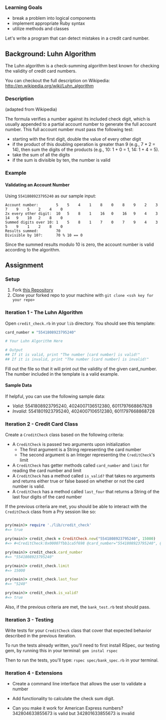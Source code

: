 ### Learning Goals
* break a problem into logical components
* implement appropriate Ruby syntax
* utilize methods and classes

Let's write a program that can detect mistakes in a credit card number.

## Background: Luhn Algorithm

The Luhn algorithm is a check-summing algorithm best known for checking the validity of credit card numbers.

You can checkout the full description on Wikipedia: http://en.wikipedia.org/wiki/Luhn_algorithm

### Description

(adapted from Wikipedia)

The formula verifies a number against its included check digit, which is usually appended to a partial account number to generate the full account number. This full account number must pass the following test:

* starting with the first digit, double the value of every other digit
* if the product of this doubling operation is greater than 9 (e.g., 7 * 2 = 14), then sum the digits of the products (e.g., 10: 1 + 0 = 1, 14: 1 + 4 = 5).
* take the sum of all the digits
* if the sum is divisible by ten, the number is valid

### Example

#### Validating an Account Number

Using `5541808923795240` as our sample input:

```
Account number:        5    5    4    1    8    0    8    9    2    3    7    9    5    2    4    0
2x every other digit:  10   5    8    1    16   0    16   9    4    3    14   9    10   2    8    0
Summed digits over 10: 1    5    8    1    7    0    7    9    4    3    5    9    1    2    8    0
Results summed:        70
Divisible by 10?:      70 % 10 == 0
```

Since the summed results modulo 10 is zero, the account number is valid according to the algorithm.

## Assignment

### Setup

1. Fork [this Repository](https://github.com/turingschool-examples/credit_check)
1. Clone your forked repo to your machine with `git clone <ssh key for your repo>`

### Iteration 1 - The Luhn Algorithm

Open `credit_check.rb` in your `lib` directory. You should see this template:

```ruby
card_number = "5541808923795240"

# Your Luhn Algorithm Here

# Output
## If it is valid, print "The number [card number] is valid!"
## If it is invalid, print "The number [card number] is invalid!"
```

Fill out the file so that it will print out the validity of the given card_number. The number included in the template is a valid example.

#### Sample Data

If helpful, you can use the following sample data:

* *Valid*: 5541808923795240, 4024007136512380, 6011797668867828
* *Invalid*: 5541801923795240, 4024007106512380, 6011797668868728

### Iteration 2 - Credit Card Class

Create a `CreditCheck` class based on the following criteria:

* A `CreditCheck` is passed two arguments upon initialization
  * The first argument is a String representing the card number
  * The second argument is an Integer representing the `CreditCheck`'s limit
* A `CreditCheck` has getter methods called `card_number` and `limit` for reading the card number and limit
* A `CreditCheck` has a method called `is_valid?` that takes no arguments and returns either true or false based on whether or not the card number is valid.
* A `CreditCheck` has a method called `last_four` that returns a String of the last four digits of the card number

If the previous criteria are met, you should be able to interact with the `CreditCheck` class from a Pry session like so:

```ruby

pry(main)> require './lib/credit_check'
#=> true

pry(main)> credit_check = CreditCheck.new("5541808923795240", 15000)
#=> #<CreditCheck:0x00007fbb1ca5f698 @card_number="5541808923795240", @limit=15000>

pry(main)> credit_check.card_number
#=> "5541808923795240"

pry(main)> credit_check.limit
#=> 15000

pry(main)> credit_check.last_four
#=> "5240"

pry(main)> credit_check.is_valid?
#=> true
```

Also, if the previous criteria are met, the `bank_test.rb` test should pass.

### Iteration 3 - Testing

Write tests for your `CreditCheck` class that cover that expected behavior described in the previous iteration.

To run the tests already written, you'll need to first install RSpec, our testing gem, by running this in your terminal:
`gem instal rspec`

Then to run the tests, you'll type: `rspec spec/bank_spec.rb` in your terminal.

### Iteration 4 - Extensions

* Create a command line interface that allows the user to validate a number

* Add functionality to calculate the check sum digit.

* Can you make it work for American Express numbers? 342804633855673 is valid but 342801633855673 is invalid
